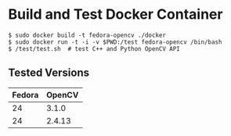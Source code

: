 Build and Test Docker Container
===============================

    $ sudo docker build -t fedora-opencv ./docker
    $ sudo docker run -t -i -v $PWD:/test fedora-opencv /bin/bash
    $ /test/test.sh  # test C++ and Python OpenCV API

Tested Versions
---------------

|Fedora | OpenCV
|------ | ------
|24     | 3.1.0
|24     | 2.4.13


